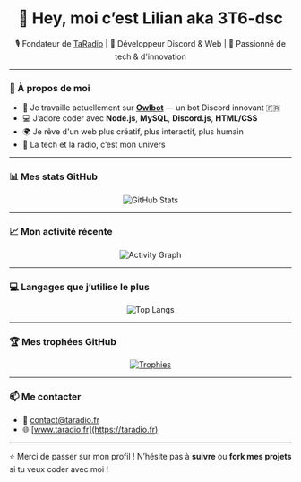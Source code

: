 <h1 align="center">👋 Hey, moi c’est Lilian aka 3T6-dsc</h1>
<p align="center">🎙️ Fondateur de <a href="https://taradio.fr" target="_blank">TaRadio</a> | 🧠 Développeur Discord & Web | 🚀 Passionné de tech & d'innovation</p>

---

### 🚀 À propos de moi

- 🔭 Je travaille actuellement sur [**Owlbot**](https://owlbot.fr) — un bot Discord innovant 🇫🇷  
- 💻 J’adore coder avec **Node.js**, **MySQL**, **Discord.js**, **HTML/CSS**  
- 🌍 Je rêve d'un web plus créatif, plus interactif, plus humain  
- 📡 La tech et la radio, c’est mon univers

---

### 📊 Mes stats GitHub

<p align="center">
  <img src="https://github-readme-stats.vercel.app/api?username=3T6-dsc&show_icons=true&theme=radical" alt="GitHub Stats" />
</p>

---

### 📈 Mon activité récente

<p align="center">
  <img src="https://github-readme-activity-graph.cyclic.app/graph?username=3T6-dsc&theme=react-dark" alt="Activity Graph" />
</p>

---

### 💻 Langages que j’utilise le plus

<p align="center">
  <img src="https://github-readme-stats.vercel.app/api/top-langs/?username=3T6-dsc&layout=compact&theme=radical" alt="Top Langs" />
</p>

---

### 🏆 Mes trophées GitHub

<p align="center">
  <a href="https://github.com/ryo-ma/github-profile-trophy" target="_blank">
    <img src="https://github-profile-trophy.vercel.app/?username=3T6-dsc&theme=dracula&row=1&column=6" alt="Trophies" />
  </a>
</p>

---

### 📫 Me contacter

- 📨 contact@taradio.fr  
- 🌐 [www.taradio.fr](https://taradio.fr)

---

⭐️ Merci de passer sur mon profil ! N’hésite pas à **suivre** ou **fork mes projets** si tu veux coder avec moi !  
